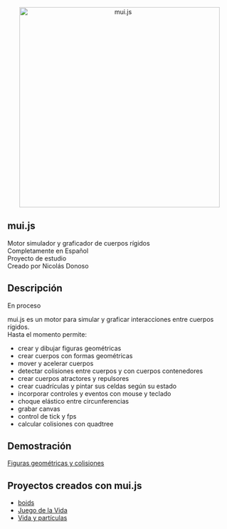 <p align="center">
  <!-- <a href="http://nestjs.com/" target="blank"><img src="https://nestjs.com/img/logo-small.svg" width="200" alt="Nest Logo" /></a> -->
  <img src="Penates01.png"  width="450" alt="mui.js"/>
</p>


## mui.js
Motor simulador y graficador de cuerpos rígidos     
Completamente en Español      
Proyecto de estudio       
Creado por Nicolás Donoso       

## Descripción
En proceso      

mui.js es un motor para simular y graficar interacciones entre cuerpos rígidos.   
Hasta el momento permite:   
- crear y dibujar figuras geométricas     
- crear cuerpos con formas geométricas      
- mover y acelerar cuerpos      
- detectar colisiones entre cuerpos y con cuerpos contenedores      
- crear cuerpos atractores y repulsores    
- crear cuadrículas y pintar sus celdas según su estado 
- incorporar controles y eventos con mouse y teclado
- choque elástico entre circunferencias
- grabar canvas
- control de tick y fps
- calcular colisiones con quadtree

## Demostración

<a href="https://muinicomuiser.github.io/muijs-cuerpos/" target="_blank">Figuras geométricas y colisiones</a>

## Proyectos creados con mui.js
- <a href="https://muinicomuiser.github.io/boids" target="_blank">boids</a>
- <a href="https://muinicomuiser.github.io/Juego-de-la-vida" target="_blank">Juego de la Vida</a>
- <a href="https://muinicomuiser.github.io/Vida-y-particulas/" target="_blank">Vida y partículas</a>
